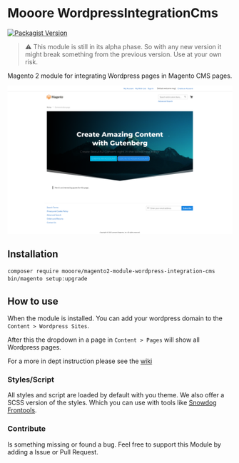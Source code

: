 # Mooore WordpressIntegrationCms

[![Packagist Version](https://img.shields.io/packagist/v/mooore/magento2-module-wordpress-integration-cms)](https://packagist.org/packages/mooore/magento2-module-wordpress-integration-cms)

> :warning: This module is still in its alpha phase.
> So with any new version it might break something from the previous version.
> Use at your own risk.

Magento 2 module for integrating Wordpress pages in Magento CMS pages.

![Magento screenshot](docs/magento-screenshot.png)

## Installation

```bash
composer require mooore/magento2-module-wordpress-integration-cms
bin/magento setup:upgrade
```

## How to use

When the module is installed.
You can add your wordpress domain to the `Content > Wordpress Sites`.

After this the dropdown in a page in `Content > Pages` will show all Wordpress pages.

For a more in dept instruction please see the [wiki](https://github.com/mooore-digital/magento2-module-wordpress-integration-cms/wiki)

### Styles/Script

All styles and script are loaded by default with you theme.
We also offer a SCSS version of the styles.
Which you can use with tools like [Snowdog Frontools](https://github.com/SnowdogApps/magento2-frontools).

### Contribute

Is something missing or found a bug.
Feel free to support this Module by adding a Issue or Pull Request.

